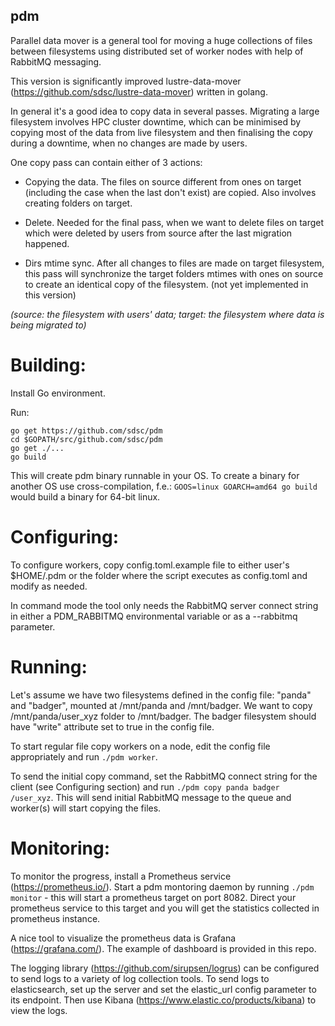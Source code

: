 ## pdm

Parallel data mover is a general tool for moving a huge collections of files between filesystems using distributed set of worker nodes with help of RabbitMQ messaging.

This version is significantly improved lustre-data-mover (https://github.com/sdsc/lustre-data-mover) written in golang.

In general it's a good idea to copy data in several passes. Migrating a large filesystem involves HPC cluster downtime, which can be minimised by copying most of the data from live filesystem and then finalising the copy during a downtime, when no changes are made by users.

One copy pass can contain either of 3 actions:

* Copying the data. The files on source different from ones on target (including the case when the last don't exist) are copied. Also involves creating folders on target.

* Delete. Needed for the final pass, when we want to delete files on target which were deleted by users from source after the last migration happened.

* Dirs mtime sync. After all changes to files are made on target filesystem, this pass will synchronize the target folders mtimes with ones on source to create an identical copy of the filesystem. (not yet implemented in this version)

_(source: the filesystem with users' data; target: the filesystem where data is being migrated to)_

# Building:

Install Go environment.

Run:
```
go get https://github.com/sdsc/pdm
cd $GOPATH/src/github.com/sdsc/pdm
go get ./...
go build
```

This will create pdm binary runnable in your OS. To create a binary for another OS use cross-compilation, f.e.: ```GOOS=linux GOARCH=amd64 go build``` would build a binary for 64-bit linux.

# Configuring:

To configure workers, copy config.toml.example file to either user's $HOME/.pdm or the folder where the script executes as config.toml and modify as needed.

In command mode the tool only needs the RabbitMQ server connect string in either a PDM_RABBITMQ environmental variable or as a --rabbitmq parameter.

# Running:

Let's assume we have two filesystems defined in the config file: "panda" and "badger", mounted at /mnt/panda and /mnt/badger. We want to copy /mnt/panda/user_xyz folder to /mnt/badger. The badger filesystem should have "write" attribute set to true in the config file.

To start regular file copy workers on a node, edit the config file appropriately and run ```./pdm worker```.

To send the initial copy command, set the RabbitMQ connect string for the client (see Configuring section) and run ```./pdm copy panda badger /user_xyz```. This will send initial RabbitMQ message to the queue and worker(s) will start copying the files.

# Monitoring:

To monitor the progress, install a Prometheus service (https://prometheus.io/). Start a pdm montoring daemon by running ```./pdm monitor``` - this will start a prometheus target on port 8082. Direct your prometheus service to this target and you will get the statistics collected in prometheus instance.

A nice tool to visualize the prometheus data is Grafana (https://grafana.com/). The example of dashboard is provided in this repo.

The logging library (https://github.com/sirupsen/logrus) can be configured to send logs to a variety of log collection tools. To send logs to elasticsearch, set up the server and set the elastic_url config parameter to its endpoint. Then use Kibana (https://www.elastic.co/products/kibana) to view the logs.